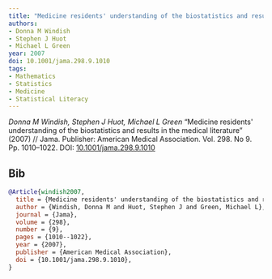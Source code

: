 ```yaml
---
title: "Medicine residents' understanding of the biostatistics and results in the medical literature"
authors:
- Donna M Windish
- Stephen J Huot
- Michael L Green
year: 2007
doi: 10.1001/jama.298.9.1010
tags:
- Mathematics
- Statistics
- Medicine
- Statistical Literacy
---
```


<i>Donna M Windish, Stephen J Huot, Michael L Green</i> <span title="">“Medicine residents' understanding of the biostatistics and results in the medical literature”</span> (2007) // Jama. Publisher: American Medical Association. Vol.&nbsp;298. No&nbsp;9. Pp.&nbsp;1010–1022. DOI:&nbsp;<a href='https://doi.org/10.1001/jama.298.9.1010'>10.1001/jama.298.9.1010</a>

## Bib

```bib
@Article{windish2007,
  title = {Medicine residents' understanding of the biostatistics and results in the medical literature},
  author = {Windish, Donna M and Huot, Stephen J and Green, Michael L},
  journal = {Jama},
  volume = {298},
  number = {9},
  pages = {1010--1022},
  year = {2007},
  publisher = {American Medical Association},
  doi = {10.1001/jama.298.9.1010},
}
```
